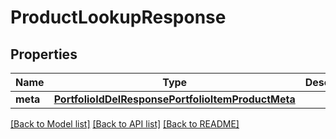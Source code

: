 # ProductLookupResponse

## Properties
Name | Type | Description | Notes
------------ | ------------- | ------------- | -------------
**meta** | [**PortfolioIdDelResponsePortfolioItemProductMeta**](PortfolioIdDelResponsePortfolioItemProductMeta.md) |  | 

[[Back to Model list]](../README.md#documentation-for-models) [[Back to API list]](../README.md#documentation-for-api-endpoints) [[Back to README]](../README.md)


